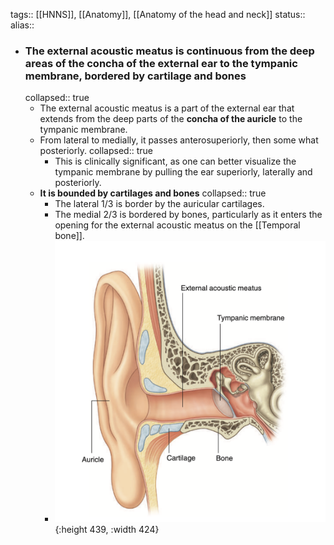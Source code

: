 tags:: [[HNNS]], [[Anatomy]], [[Anatomy of the head and neck]] 
status::
alias::

- ### The external acoustic meatus is continuous from the deep areas of the concha of the external ear to the tympanic membrane, bordered by cartilage and bones
  collapsed:: true
	- The external acoustic meatus is a part of the external ear that extends from the deep parts of the **concha of the auricle** to the tympanic membrane.
	- From lateral to medially, it passes anterosuperiorly, then some what posteriorly.
	  collapsed:: true
		- This is clinically significant, as one can better visualize the tympanic membrane by pulling the ear superiorly, laterally and posteriorly.
	- **It is bounded by cartilages and bones**
	  collapsed:: true
		- The lateral 1/3 is border by the auricular cartilages.
		- The medial 2/3 is bordered by bones, particularly as it enters the opening for the external acoustic meatus on the [[Temporal bone]].
		- ![image.png](../assets/image_1673412897237_0.png){:height 439, :width 424}